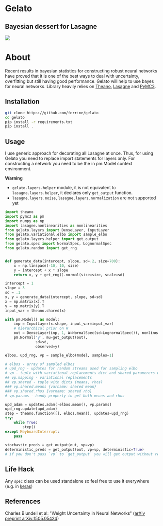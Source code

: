 # Gelato
## Bayesian dessert for Lasagne

![](img/gelato.jpg)

# About
Recent results in bayesian statistics for constructing robust neural networks have proved that it is one of the best ways to deal with uncertainty, overfitting but still having good performance. Gelato will help to use bayes for neural networks.
Library heavily relies on [Theano](https://github.com/Theano/Theano), [Lasagne](https://github.com/Lasagne/Lasagne) and [PyMC3](https://github.com/pymc-devs/pymc3).

Installation
------------

```bash
git clone https://github.com/ferrine/gelato
cd gelato
pip install -r requirements.txt
pip install .
```

Usage
-----
I use generic approach for decorating all Lasagne at once. Thus, for using Gelato you need to replace import statements for layers only. For constructing a network you need to be the in pm.Model context environment.

**Warning**
 - `gelato.layers.helper` module, it is not equivalent to `lasagne.layers.helper`, it declares only `get_output` function.
 - `lasagne.layers.noise`, `lasagne.layers.normalization` are not supported yet


```python
import theano
import pymc3 as pm
import numpy as np
import lasagne.nonlinearities as nonlinearities
from gelato.layers import DenseLayer, InputLayer
from gelato.variational.elbo import sample_elbo
from gelato.layers.helper import get_output
from gelato.spec import NormalSpec, LognormalSpec
from gelato.random import get_rng


def generate_data(intercept, slope, sd=.2, size=700):
    x = np.linspace(-10, 10, size)
    y = intercept + x * slope
    return x, y + get_rng().normal(size=size, scale=sd)

intercept = 1
slope = 3
sd = .1
x, y = generate_data(intercept, slope, sd=sd)
x = np.matrix(x).T
y = np.matrix(y).T
input_var = theano.shared(x)

with pm.Model() as model:
    inp = InputLayer(x.shape, input_var=input_var)
    # hierarchical prior on W
    out = DenseLayer(inp, 1, W=NormalSpec(sd=LognormalSpec()), nonlinearity=nonlinearities.identity)
    pm.Normal('y', mu=get_output(out),
              sd=sd,
              observed=y)

elbos, upd_rng, vp = sample_elbo(model, samples=1)

# elbos - array of sampled elbos
# upd_rng - updates for random streams used for sampling elbo
# vp - tuple with variational replacements dict and shared paramerers used for approximating
## vp.mapping - variational replacements
## vp.shared - tuple with dicts (means, rhos)
### vp.shared.means {varname: shared mean}
### vp.shared.rhos {varname: shared rho}
# vp.params - handy property to get both means and rhos

upd_adam = updates.adam(-elbos.mean(), vp.params)
upd_rng.update(upd_adam)
step = theano.function([], elbos.mean(), updates=upd_rng)
try:
    while True:
        step()
except KeyboardInterrupt:
    pass
    
stochastic_preds = get_output(out, vp=vp)
deterministic_preds = get_output(out, vp=vp, deterministic=True)
# if you don't pass `vp` to `get_output` you will get output without replacements in graph
```

Life Hack
---------
Any `spec` class can be used standalone so feel free to use it everywhere (e.g. in [keras](https://github.com/fchollet/keras))

References
----------
Charles Blundell et al: "Weight Uncertainty in Neural Networks" ([arXiv preprint arXiv:1505.05424](https://arxiv.org/abs/1505.05424))
